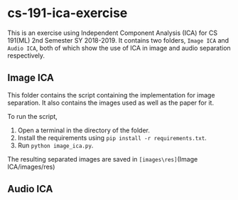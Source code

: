 # cs-191-ica-exercise
This is an exercise using Independent Component Analysis (ICA) for CS 191(ML) 2nd Semester SY 2018-2019. It contains two folders, `Image ICA` and `Audio ICA`, both of which show the use of ICA in image and audio separation respectively.

## Image ICA
This folder contains the script containing the implementation for image separation. It also contains the images used as well as the paper for it.

To run the script, 
1. Open a terminal in the directory of the folder.
2. Install the requirements using `pip install -r requirements.txt`.
3. Run `python image_ica.py`.

The resulting separated images are saved in `[images\res]`(Image ICA/images/res)

## Audio ICA
